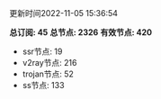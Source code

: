 更新时间2022-11-05 15:36:54

**总订阅: 45**
**总节点: 2326**
**有效节点: 420**
- ssr节点: 19
- v2ray节点: 216
- trojan节点: 52
- ss节点: 133
